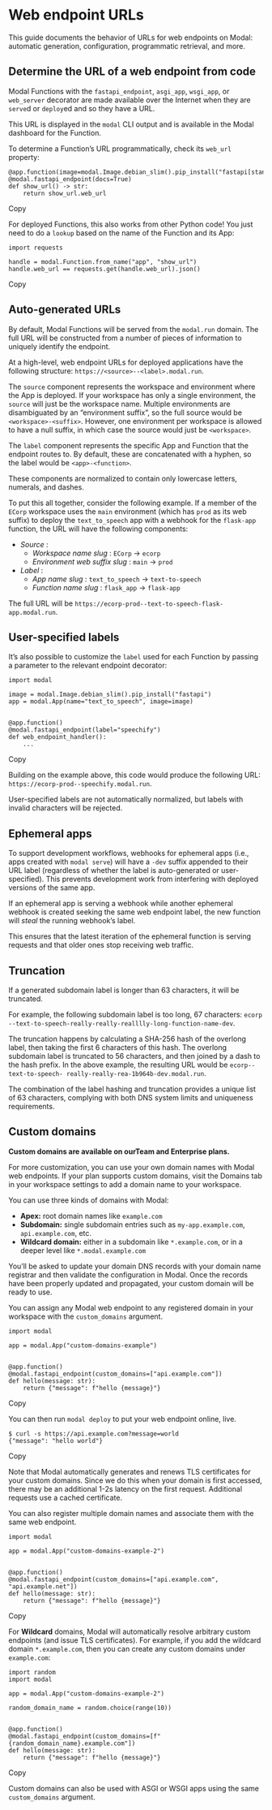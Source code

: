 # Web endpoint URLs

This guide documents the behavior of URLs for web endpoints on Modal:
automatic generation, configuration, programmatic retrieval, and more.

## Determine the URL of a web endpoint from code

Modal Functions with the `fastapi_endpoint`, `asgi_app`, `wsgi_app`, or
`web_server` decorator are made available over the Internet when they are
`serve`d or `deploy`ed and so they have a URL.

This URL is displayed in the `modal` CLI output and is available in the Modal
dashboard for the Function.

To determine a Function’s URL programmatically, check its `web_url` property:

    
    
    @app.function(image=modal.Image.debian_slim().pip_install("fastapi[standard]"))
    @modal.fastapi_endpoint(docs=True)
    def show_url() -> str:
        return show_url.web_url

Copy

For deployed Functions, this also works from other Python code! You just need
to do a `lookup` based on the name of the Function and its App:

    
    
    import requests
    
    handle = modal.Function.from_name("app", "show_url")
    handle.web_url == requests.get(handle.web_url).json()

Copy

## Auto-generated URLs

By default, Modal Functions will be served from the `modal.run` domain. The
full URL will be constructed from a number of pieces of information to
uniquely identify the endpoint.

At a high-level, web endpoint URLs for deployed applications have the
following structure: `https://<source>--<label>.modal.run`.

The `source` component represents the workspace and environment where the App
is deployed. If your workspace has only a single environment, the `source`
will just be the workspace name. Multiple environments are disambiguated by an
“environment suffix”, so the full source would be `<workspace>-<suffix>`.
However, one environment per workspace is allowed to have a null suffix, in
which case the source would just be `<workspace>`.

The `label` component represents the specific App and Function that the
endpoint routes to. By default, these are concatenated with a hyphen, so the
label would be `<app>-<function>`.

These components are normalized to contain only lowercase letters, numerals,
and dashes.

To put this all together, consider the following example. If a member of the
`ECorp` workspace uses the `main` environment (which has `prod` as its web
suffix) to deploy the `text_to_speech` app with a webhook for the `flask-app`
function, the URL will have the following components:

  * _Source_ : 
    * _Workspace name slug_ : `ECorp` → `ecorp`
    * _Environment web suffix slug_ : `main` → `prod`
  * _Label_ : 
    * _App name slug_ : `text_to_speech` → `text-to-speech`
    * _Function name slug_ : `flask_app` → `flask-app`

The full URL will be `https://ecorp-prod--text-to-speech-flask-app.modal.run`.

## User-specified labels

It’s also possible to customize the `label` used for each Function by passing
a parameter to the relevant endpoint decorator:

    
    
    import modal
    
    image = modal.Image.debian_slim().pip_install("fastapi")
    app = modal.App(name="text_to_speech", image=image)
    
    
    @app.function()
    @modal.fastapi_endpoint(label="speechify")
    def web_endpoint_handler():
        ...

Copy

Building on the example above, this code would produce the following URL:
`https://ecorp-prod--speechify.modal.run`.

User-specified labels are not automatically normalized, but labels with
invalid characters will be rejected.

## Ephemeral apps

To support development workflows, webhooks for ephemeral apps (i.e., apps
created with `modal serve`) will have a `-dev` suffix appended to their URL
label (regardless of whether the label is auto-generated or user-specified).
This prevents development work from interfering with deployed versions of the
same app.

If an ephemeral app is serving a webhook while another ephemeral webhook is
created seeking the same web endpoint label, the new function will _steal_ the
running webhook’s label.

This ensures that the latest iteration of the ephemeral function is serving
requests and that older ones stop receiving web traffic.

## Truncation

If a generated subdomain label is longer than 63 characters, it will be
truncated.

For example, the following subdomain label is too long, 67 characters: `ecorp
--text-to-speech-really-really-realllly-long-function-name-dev`.

The truncation happens by calculating a SHA-256 hash of the overlong label,
then taking the first 6 characters of this hash. The overlong subdomain label
is truncated to 56 characters, and then joined by a dash to the hash prefix.
In the above example, the resulting URL would be `ecorp--text-to-speech-
really-really-rea-1b964b-dev.modal.run`.

The combination of the label hashing and truncation provides a unique list of
63 characters, complying with both DNS system limits and uniqueness
requirements.

## Custom domains

**Custom domains are available on ourTeam and Enterprise plans.**

For more customization, you can use your own domain names with Modal web
endpoints. If your plan supports custom domains, visit the Domains tab in your
workspace settings to add a domain name to your workspace.

You can use three kinds of domains with Modal:

  * **Apex:** root domain names like `example.com`
  * **Subdomain:** single subdomain entries such as `my-app.example.com`, `api.example.com`, etc.
  * **Wildcard domain:** either in a subdomain like `*.example.com`, or in a deeper level like `*.modal.example.com`

You’ll be asked to update your domain DNS records with your domain name
registrar and then validate the configuration in Modal. Once the records have
been properly updated and propagated, your custom domain will be ready to use.

You can assign any Modal web endpoint to any registered domain in your
workspace with the `custom_domains` argument.

    
    
    import modal
    
    app = modal.App("custom-domains-example")
    
    
    @app.function()
    @modal.fastapi_endpoint(custom_domains=["api.example.com"])
    def hello(message: str):
        return {"message": f"hello {message}"}

Copy

You can then run `modal deploy` to put your web endpoint online, live.

    
    
    $ curl -s https://api.example.com?message=world
    {"message": "hello world"}

Copy

Note that Modal automatically generates and renews TLS certificates for your
custom domains. Since we do this when your domain is first accessed, there may
be an additional 1-2s latency on the first request. Additional requests use a
cached certificate.

You can also register multiple domain names and associate them with the same
web endpoint.

    
    
    import modal
    
    app = modal.App("custom-domains-example-2")
    
    
    @app.function()
    @modal.fastapi_endpoint(custom_domains=["api.example.com", "api.example.net"])
    def hello(message: str):
        return {"message": f"hello {message}"}

Copy

For **Wildcard** domains, Modal will automatically resolve arbitrary custom
endpoints (and issue TLS certificates). For example, if you add the wildcard
domain `*.example.com`, then you can create any custom domains under
`example.com`:

    
    
    import random
    import modal
    
    app = modal.App("custom-domains-example-2")
    
    random_domain_name = random.choice(range(10))
    
    
    @app.function()
    @modal.fastapi_endpoint(custom_domains=[f"{random_domain_name}.example.com"])
    def hello(message: str):
        return {"message": f"hello {message}"}

Copy

Custom domains can also be used with ASGI or WSGI apps using the same
`custom_domains` argument.


